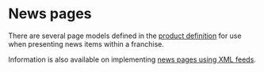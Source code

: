 # News pages

There are several page models defined in the [product definition](https://govdex.gov.au/confluence/display/SSQSWE/Styles+and+standards) for use when presenting news items within a franchise.

Information is also available on implementing [news pages using XML feeds](https://github.com/qld-gov-au/pattern-library/blob/master/source/news-based-on-xml-feeds.md).